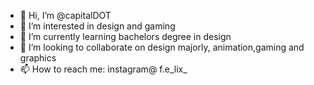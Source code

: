 - 👋 Hi, I’m @capitalDOT
- 👀 I’m interested in design and gaming
- 🌱 I’m currently learning bachelors degree in design
- 💞️ I’m looking to collaborate on design majorly, animation,gaming and graphics
- 📫 How to reach me: instagram@ f.e_lix_

